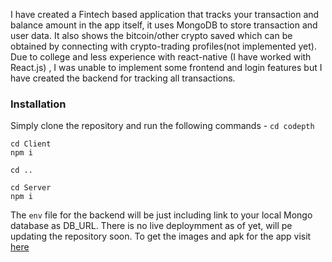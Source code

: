 I have created a Fintech based application that tracks your transaction and balance amount in the app itself, it uses MongoDB to store transaction and user data. 
It also shows the bitcoin/other crypto saved which can be obtained by connecting with crypto-trading profiles(not implemented yet). 
Due to college and less experience with react-native (I have worked with React.js) , I was unable to implement some frontend and login features but I have created the backend for tracking all transactions.

### Installation 

Simply clone the repository and run the following commands -
`cd codepth`
```
cd Client
npm i
```
`cd ..`
```
cd Server
npm i
```

The `env` file for the backend will be just including link to your local Mongo database as DB_URL. 
There is no live deploymment as of yet, will pe updating the repository soon.
To get the images and apk for the app visit [here](https://drive.google.com/drive/folders/1P9msnqauA3pyCE-xjwwiEFj9rLtJMUyv?usp=sharing) 
